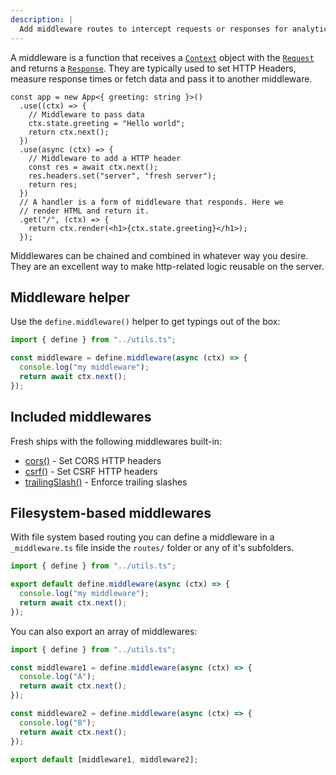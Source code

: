 ```yaml
---
description: |
  Add middleware routes to intercept requests or responses for analytics purposes, access control, or anything else.
---
```


A middleware is a function that receives a [`Context`](/docs/concepts/context)
object with the
[`Request`](https://developer.mozilla.org/en-US/docs/Web/API/Request) and
returns a
[`Response`](https://developer.mozilla.org/en-US/docs/Web/API/Response). They
are typically used to set HTTP Headers, measure response times or fetch data and
pass it to another middleware.

```tsx main.ts
const app = new App<{ greeting: string }>()
  .use((ctx) => {
    // Middleware to pass data
    ctx.state.greeting = "Hello world";
    return ctx.next();
  })
  .use(async (ctx) => {
    // Middleware to add a HTTP header
    const res = await ctx.next();
    res.headers.set("server", "fresh server");
    return res;
  })
  // A handler is a form of middleware that responds. Here we
  // render HTML and return it.
  .get("/", (ctx) => {
    return ctx.render(<h1>{ctx.state.greeting}</h1>);
  });
```

Middlewares can be chained and combined in whatever way you desire. They are an
excellent way to make http-related logic reusable on the server.

## Middleware helper

Use the `define.middleware()` helper to get typings out of the box:

```ts middleware/my-middleware.ts
import { define } from "../utils.ts";

const middleware = define.middleware(async (ctx) => {
  console.log("my middleware");
  return await ctx.next();
});
```

## Included middlewares

Fresh ships with the following middlewares built-in:

- [cors()](/docs/plugins/cors) - Set CORS HTTP headers
- [csrf()](/docs/plugins/csrf) - Set CSRF HTTP headers
- [trailingSlash()](/docs/plugins/trailing-slashes) - Enforce trailing slashes

## Filesystem-based middlewares

With file system based routing you can define a middleware in a `_middleware.ts`
file inside the `routes/` folder or any of it's subfolders.

```ts routes/_middleware.ts
import { define } from "../utils.ts";

export default define.middleware(async (ctx) => {
  console.log("my middleware");
  return await ctx.next();
});
```

You can also export an array of middlewares:

```ts routes/_middleware.ts
import { define } from "../utils.ts";

const middleware1 = define.middleware(async (ctx) => {
  console.log("A");
  return await ctx.next();
});

const middleware2 = define.middleware(async (ctx) => {
  console.log("B");
  return await ctx.next();
});

export default [middleware1, middleware2];
```
